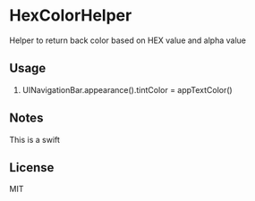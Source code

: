 HexColorHelper
==============

Helper to return back color based on HEX value and alpha value


## Usage
1. UINavigationBar.appearance().tintColor = appTextColor()



## Notes
This is a swift


## License
MIT
